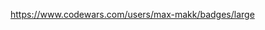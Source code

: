 https://www.codewars.com/users/max-makk/badges/large

<!---
max-makk/max-makk is a ✨ special ✨ repository because its `README.md` (this file) appears on your GitHub profile.
You can click the Preview link to take a look at your changes.
--->
